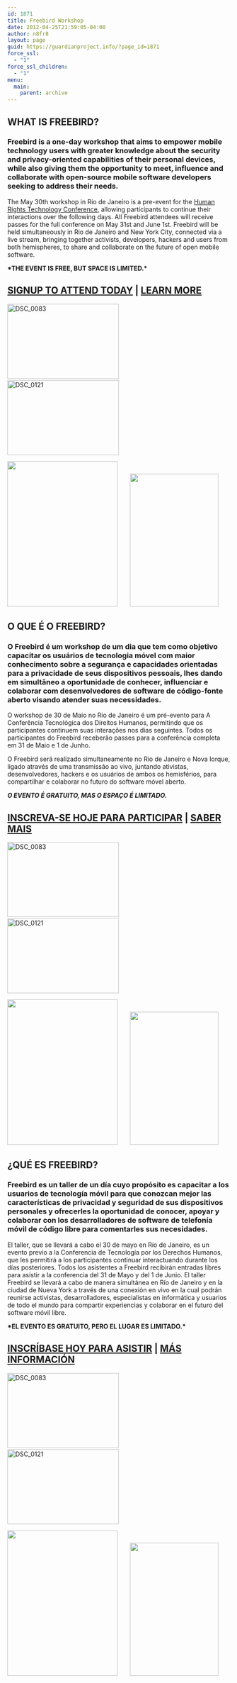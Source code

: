 ```yaml
---
id: 1871
title: Freebird Workshop
date: 2012-04-25T21:59:05-04:00
author: n8fr8
layout: page
guid: https://guardianproject.info/?page_id=1871
force_ssl:
  - "1"
force_ssl_children:
  - "1"
menu:
  main:
    parent: archive
---
```

<!--:en-->

## WHAT IS FREEBIRD?

### Freebird is a one-day workshop that aims to empower mobile technology users with greater knowledge about the security and privacy-oriented capabilities of their personal devices, while also giving them the opportunity to meet, influence and collaborate with open-source mobile software developers seeking to address their needs.

The May 30th workshop in Rio de Janeiro is a pre-event for the [Human Rights Technology Conference](https://rightscon.org/rio), allowing participants to continue their interactions over the following days. All Freebird attendees will receive passes for the full conference on May 31st and June 1st. Freebird will be held simultaneously in Rio de Janeiro and New York City, connected via a live stream, bringing together activists, developers, hackers and users from both hemispheres, to share and collaborate on the future of open mobile software.

**\*THE EVENT IS FREE, BUT SPACE IS LIMITED.\***

## [SIGNUP TO ATTEND TODAY](/freebird/signup) | [LEARN MORE](/freebird/plan)

[<img src="https://farm6.static.flickr.com/5053/5398828041_83c603319d.jpg" alt="DSC_0083" width="252" height="169" />](https://farm6.static.flickr.com/5053/5398828041_83c603319d.jpg "DSC_0083 by eyebeam, on Flickr") [<img src="https://farm6.static.flickr.com/5172/5399436072_d9bcbbab50.jpg" alt="DSC_0121" width="252" height="169" />](https://farm6.static.flickr.com/5172/5399436072_d9bcbbab50.jpg "DSC_0121 by eyebeam, on Flickr")

[<img class="alignnone" src="https://lh5.googleusercontent.com/-zzk_QZXi__Y/TuV2qCS_l4I/AAAAAAAABfE/8yU4OKHLLaA/s787/IMG_20110209_151903.jpg" alt="" width="249" height="328" />](https://lh5.googleusercontent.com/-zzk_QZXi__Y/TuV2qCS_l4I/AAAAAAAABfE/8yU4OKHLLaA/s787/IMG_20110209_151903.jpg)       [<img class="alignnone size-medium wp-image-1157" title="protest" src="https://guardianproject.info/wp-content/uploads/2011/02/protest-200x300.png" alt="" width="200" height="300" srcset="https://guardianproject.info/wp-content/uploads/2011/02/protest-200x300.png 200w, https://guardianproject.info/wp-content/uploads/2011/02/protest.png 320w" sizes="(max-width: 200px) 100vw, 200px" />](https://guardianproject.info/wp-content/uploads/2011/02/protest.png)<!--:-->

<!--:pt-->

## O QUE É O FREEBIRD?

### O Freebird é um workshop de um dia que tem como objetivo capacitar os usuários de tecnologia móvel com maior conhecimento sobre a segurança e capacidades orientadas para a privacidade de seus dispositivos pessoais, lhes dando em simultâneo a oportunidade de conhecer, influenciar e colaborar com desenvolvedores de software de código-fonte aberto visando atender suas necessidades.

O workshop de 30 de Maio no Rio de Janeiro é um pré-evento para A Conferência Tecnológica dos Direitos Humanos, permitindo que os participantes continuem suas interações nos dias seguintes. Todos os participantes do Freebird receberão passes para a conferência completa em 31 de Maio e 1 de Junho.

O Freebird será realizado simultaneamente no Rio de Janeiro e Nova Iorque, ligado através de uma transmissão ao vivo, juntando ativistas, desenvolvedores, hackers e os usuários de ambos os hemisférios, para compartilhar e colaborar no futuro do software móvel aberto.

*****O EVENTO É GRATUITO, MAS O ESPAÇO É LIMITADO.*****

## [INSCREVA-SE HOJE PARA PARTICIPAR](signup) | [SABER MAIS](/pt/freebird/plan/)

[<img src="https://farm6.static.flickr.com/5053/5398828041_83c603319d.jpg" alt="DSC_0083" width="252" height="169" />](https://farm6.static.flickr.com/5053/5398828041_83c603319d.jpg "DSC_0083 by eyebeam, on Flickr") [<img src="https://farm6.static.flickr.com/5172/5399436072_d9bcbbab50.jpg" alt="DSC_0121" width="252" height="169" />](https://farm6.static.flickr.com/5172/5399436072_d9bcbbab50.jpg "DSC_0121 by eyebeam, on Flickr")

[<img class="alignnone" src="https://lh5.googleusercontent.com/-zzk_QZXi__Y/TuV2qCS_l4I/AAAAAAAABfE/8yU4OKHLLaA/s787/IMG_20110209_151903.jpg" alt="" width="249" height="328" />](https://lh5.googleusercontent.com/-zzk_QZXi__Y/TuV2qCS_l4I/AAAAAAAABfE/8yU4OKHLLaA/s787/IMG_20110209_151903.jpg)       [<img class="alignnone size-medium wp-image-1157" title="protest" src="https://guardianproject.info/wp-content/uploads/2011/02/protest-200x300.png" alt="" width="200" height="300" srcset="https://guardianproject.info/wp-content/uploads/2011/02/protest-200x300.png 200w, https://guardianproject.info/wp-content/uploads/2011/02/protest.png 320w" sizes="(max-width: 200px) 100vw, 200px" />](https://guardianproject.info/wp-content/uploads/2011/02/protest.png)<!--:-->

<!--:es-->

## ¿QUÉ ES FREEBIRD?

### Freebird es un taller de un día cuyo propósito es capacitar a los usuarios de tecnología móvil para que conozcan mejor las características de privacidad y seguridad de sus dispositivos personales y ofrecerles la oportunidad de conocer, apoyar y colaborar con los desarrolladores de software de telefonía móvil de código libre para comentarles sus necesidades.

El taller, que se llevará a cabo el 30 de mayo en Río de Janeiro, es un evento previo a la Conferencia de Tecnología por los Derechos Humanos, que les permitirá a los participantes continuar interactuando durante los días posteriores. Todos los asistentes a Freebird recibirán entradas libres para asistir a la conferencia del 31 de Mayo y del 1 de Junio. El taller Freebird se llevará a cabo de manera simultánea en Río de Janeiro y en la ciudad de Nueva York a través de una conexión en vivo en la cual podrán reunirse activistas, desarrolladores, especialistas en informática y usuarios de todo el mundo para compartir experiencias y colaborar en el futuro del software móvil libre.

**\*EL EVENTO ES GRATUITO, PERO EL LUGAR ES LIMITADO.\***

## [INSCRÍBASE HOY PARA ASISTIR](/freebird/signup) | [MÁS INFORMACIÓN](/es/freebird/plan/)

[<img src="https://farm6.static.flickr.com/5053/5398828041_83c603319d.jpg" alt="DSC_0083" width="252" height="169" />](https://farm6.static.flickr.com/5053/5398828041_83c603319d.jpg "DSC_0083 by eyebeam, on Flickr") [<img src="https://farm6.static.flickr.com/5172/5399436072_d9bcbbab50.jpg" alt="DSC_0121" width="252" height="169" />](https://farm6.static.flickr.com/5172/5399436072_d9bcbbab50.jpg "DSC_0121 by eyebeam, on Flickr")

[<img class="alignnone" src="https://lh5.googleusercontent.com/-zzk_QZXi__Y/TuV2qCS_l4I/AAAAAAAABfE/8yU4OKHLLaA/s787/IMG_20110209_151903.jpg" alt="" width="249" height="328" />](https://lh5.googleusercontent.com/-zzk_QZXi__Y/TuV2qCS_l4I/AAAAAAAABfE/8yU4OKHLLaA/s787/IMG_20110209_151903.jpg)       [<img class="alignnone size-medium wp-image-1157" title="protest" src="https://guardianproject.info/wp-content/uploads/2011/02/protest-200x300.png" alt="" width="200" height="300" srcset="https://guardianproject.info/wp-content/uploads/2011/02/protest-200x300.png 200w, https://guardianproject.info/wp-content/uploads/2011/02/protest.png 320w" sizes="(max-width: 200px) 100vw, 200px" />](https://guardianproject.info/wp-content/uploads/2011/02/protest.png)<!--:-->